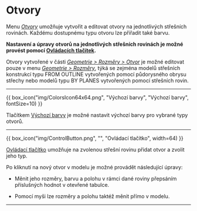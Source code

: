 
<h1>Otvory</h1>

  <p>Menu <u><i>Otvory</i></u> umožňuje vytvořit a editovat otvory na jednotlivých střešních rovinách. Každému dostupnému typu otvoru lze přiřadit také barvu.</p>

  <p><b>Nastavení a úpravy otvorů na jednotlivých střešních rovinách je možné provést pomocí <u>Ovládacích tlačítek</u>.</b></p>

  <p>Otvory vytvořené v části <u><i>Geometrie &gt; Rozměry &gt; Otvor</i></u> je možné editovat pouze v menu <u><i>Geometrie &gt; Rozměry</i></u>, týká se zejména modelů střešních konstrukcí typu FROM OUTLINE vytvořených pomocí půdorysného obrysu střechy nebo modelů typu BY PLANES vytvořených pomocí střešních rovin.</p>

  <hr class="main">

  {{ box_icon("img/ColorsIcon64x64.png", "Výchozí barvy", "Výchozí barvy", fontSize=10) }}

  <p>Tlačítkem <u>Výchozí barvy</u> je možné nastavit výchozí barvy pro vybrané typy otvorů.</p>

  <hr class="main">

  {{ box_icon("img/ControlButton.png", "", "Ovládací tlačítko", width=64) }}

  <p><u>Ovládací tlačítko</u> umožňuje na zvolenou střešní rovinu přidat otvor a zvolit jeho typ.</p>

  <p>Po kliknutí na nový otvor v modelu je možné provádět následující úpravy:</p>
  <ul>
    <li><p>Měnit jeho rozměry, barvu a polohu v rámci dané roviny přepsáním příslušných hodnot v otevřené tabulce.</p></li>
    <li><p>Pomocí myši lze rozměry a polohu taktéž měnit přímo v modelu.</p></li>
  </ul>

  <hr class="main">

<!-- product: HiStruct Roofs -->

